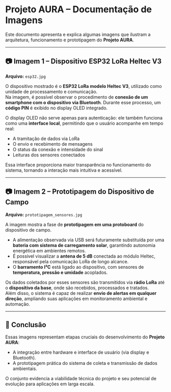 # Projeto AURA – Documentação de Imagens

Este documento apresenta e explica algumas imagens que ilustram a arquitetura, funcionamento e prototipagem do **Projeto AURA**.

---

## 📷 Imagem 1 – Dispositivo ESP32 LoRa Heltec V3
**Arquivo:** `esp32.jpg`

O dispositivo mostrado é o **ESP32 LoRa modelo Heltec V3**, utilizado como unidade de processamento e comunicação.  
Na imagem, é possível observar o procedimento de **conexão de um smartphone com o dispositivo via Bluetooth**. Durante esse processo, um **código PIN** é exibido no display OLED integrado.  

O display OLED não serve apenas para autenticação: ele também funciona como uma **interface local**, permitindo que o usuário acompanhe em tempo real:  
- A tramitação de dados via LoRa  
- O envio e recebimento de mensagens  
- O status da conexão e intensidade do sinal  
- Leituras dos sensores conectados  

Essa interface proporciona maior transparência no funcionamento do sistema, tornando a interação mais intuitiva e acessível.

---

## 📷 Imagem 2 – Prototipagem do Dispositivo de Campo
**Arquivo:** `prototipagem_sensores.jpg`

A imagem mostra a fase de **prototipagem em uma protoboard** do dispositivo de campo.  

- A alimentação observada via USB será futuramente substituída por uma **bateria com sistema de carregamento solar**, garantindo autonomia energética em ambientes remotos.  
- É possível visualizar a **antena de 5 dB** conectada ao módulo Heltec, responsável pela comunicação LoRa de longo alcance.  
- O **barramento I²C** está ligado ao dispositivo, com sensores de **temperatura, pressão e umidade** acoplados.  

Os dados coletados por esses sensores são transmitidos via **rádio LoRa** até o **dispositivo da base**, onde são recebidos, processados e tratados.  
Além disso, o sistema é capaz de realizar **envio de alertas em qualquer direção**, ampliando suas aplicações em monitoramento ambiental e automação.  

---

## 📌 Conclusão
Essas imagens representam etapas cruciais do desenvolvimento do **Projeto AURA**:  
- A integração entre hardware e interface de usuário (via display e Bluetooth).  
- A prototipagem prática do sistema de coleta e transmissão de dados ambientais.  

O conjunto evidencia a viabilidade técnica do projeto e seu potencial de evolução para aplicações em larga escala.
